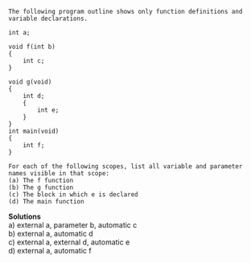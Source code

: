 ```
The following program outline shows only function definitions and variable declarations.

int a;

void f(int b)
{
    int c;
}

void g(void)
{
    int d;
    {
        int e;
    }
}
int main(void)
{
    int f;
}

For each of the following scopes, list all variable and parameter names visible in that scope:
(a) The f function
(b) The g function
(c) The block in which e is declared
(d) The main function
```

**Solutions**  
a) external a, parameter b, automatic c  
b) external a, automatic d  
c) external a, external d, automatic e  
d) external a, automatic f  